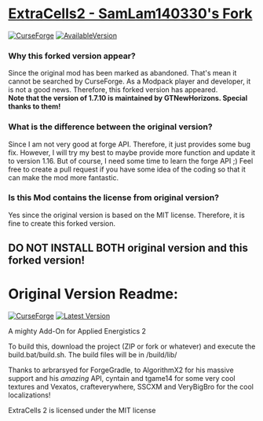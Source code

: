 # [ExtraCells2 - SamLam140330's Fork](https://www.curseforge.com/minecraft/mc-mods/extra-cells-2-samlam140330s-fork)

[![CurseForge](http://cf.way2muchnoise.eu/full_485225_downloads.svg)](https://www.curseforge.com/minecraft/mc-mods/extra-cells-2-samlam140330s-fork/files)
[![AvailableVersion](http://cf.way2muchnoise.eu/versions/485225.svg)](https://www.curseforge.com/minecraft/mc-mods/extra-cells-2-samlam140330s-fork/files)

### Why this forked version appear?
Since the original mod has been marked as abandoned. That's mean it cannot be searched by CurseForge. As a Modpack player and developer, it is not a good news. Therefore, this forked version has appeared.  
**Note that the version of 1.7.10 is maintained by GTNewHorizons. Special thanks to them!**

### What is the difference between the original version?
Since I am not very good at forge API. Therefore, it just provides some bug fix. However, I will try my best to maybe provide more function and update it to version 1.16. But of course, I need some time to learn the forge API ;) Feel free to create a pull request if you have some idea of the coding so that it can make the mod more fantastic.

### Is this Mod contains the license from original version?
Yes since the original version is based on the MIT license. Therefore, it is fine to create this forked version.

## DO NOT INSTALL BOTH original version and this forked version!

# Original Version Readme:

[![CurseForge](http://cf.way2muchnoise.eu/full_229218_downloads.svg)](https://minecraft.curseforge.com/projects/extracells2)
[![Latest Version](http://cf.way2muchnoise.eu/versions/For%20MC_229218_all.svg)](https://minecraft.curseforge.com/projects/extracells2/files/latest)

A mighty Add-On for Applied Energistics 2

To build this, download the project (ZIP or fork or whatever) and execute the build.bat/build.sh. The build files will be in /build/lib/

Thanks to arbrarsyed for ForgeGradle, to AlgorithmX2 for his massive support and his *amazing* API, cyntain and tgame14 for some very cool textures and Vexatos, crafteverywhere, SSCXM and VeryBigBro for the cool localizations!

ExtraCells 2 is licensed under the MIT license
